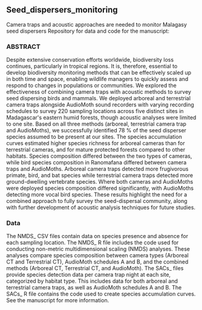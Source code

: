 ## Seed_dispersers_monitoring
Camera traps and acoustic approaches are needed to monitor Malagasy seed dispersers
Repository for data and code for the manuscript: 

### ABSTRACT
Despite extensive conservation efforts worldwide, biodiversity loss continues, particularly in tropical regions. It is, therefore, essential to develop biodiversity monitoring methods that can be effectively scaled up in both time and space, enabling wildlife managers to quickly assess and respond to changes in populations or communities. We explored the effectiveness of combining camera traps with acoustic methods to survey seed dispersing birds and mammals. We deployed arboreal and terrestrial camera traps alongside AudioMoth sound recorders with varying recording schedules to survey 220 sampling locations across five distinct sites in Madagascar's eastern humid forests, though acoustic analyses were limited to one site. Based on all three methods (arboreal, terrestrial camera trap and AudioMoths), we successfully identified 78 % of the seed disperser species assumed to be present at our sites. The species accumulation curves estimated higher species richness for arboreal cameras than for terrestrial cameras, and for mature protected forests compared to other habitats. Species composition differed between the two types of cameras, while bird species composition in Ranomafana differed between camera traps and AudioMoths. Arboreal camera traps detected more frugivorous primate, bird, and bat species while terrestrial camera traps detected more ground-dwelling vertebrate species. Where both cameras and AudioMoths were deployed species composition differed significantly, with AudioMoths detecting more vocal bird species. These results highlight the need for a combined approach to fully survey the seed-dispersal community, along with further development of acoustic analysis techniques for future studies.

### Data
The NMDS_ CSV files contain data on species presence and absence for each sampling location. The NMDS_ R file includes the code used for conducting non-metric multidimensional scaling (NMDS) analyses. These analyses compare species composition between camera types (Arboreal CT and Terrestrial CT), AudioMoth schedules A and B, and the combined methods (Arboreal CT, Terrestrial CT, and AudioMoth).
The SACs_ files provide species detection data per camera trap night at each site, categorized by habitat type. This includes data for both arboreal and terrestrial camera traps, as well as AudioMoth schedules A and B.  The SACs_ R file contains the code used to create species accumulation curves. See the manuscript for more information.


